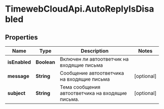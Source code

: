 # TimewebCloudApi.AutoReplyIsDisabled

## Properties

Name | Type | Description | Notes
------------ | ------------- | ------------- | -------------
**isEnabled** | **Boolean** | Включен ли автоответчик на входящие письма | 
**message** | **String** | Сообщение автоответчика на входящие письма | [optional] 
**subject** | **String** | Тема сообщения автоответчика на входящие письма. | [optional] 


